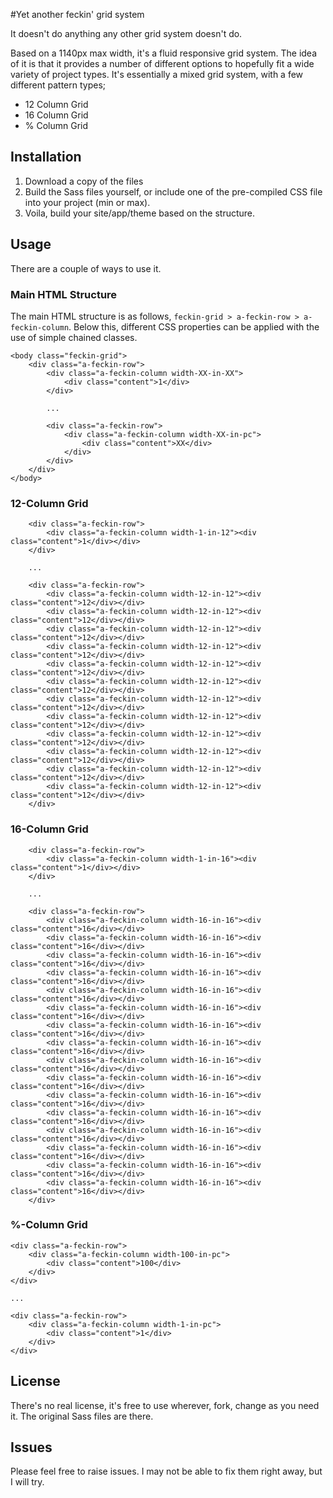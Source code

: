#Yet another feckin' grid system

It doesn't do anything any other grid system doesn't do. 

Based on a 1140px max width, it's a fluid responsive grid system. The idea of it is that it provides a number of different options to hopefully fit a wide variety of project types. It's essentially a mixed grid system, with a few different pattern types; 

* 12 Column Grid
* 16 Column Grid
* % Column Grid

## Installation
1. Download a copy of the files
2. Build the Sass files yourself, or include one of the pre-compiled CSS file into your project (min or max). 
3. Voila, build your site/app/theme based on the structure. 

## Usage
There are a couple of ways to use it. 

### Main HTML Structure

The main HTML structure is as follows, ``` feckin-grid > a-feckin-row > a-feckin-column ```. Below this, different CSS properties can be applied with the use of simple chained classes.

```
<body class="feckin-grid">
	<div class="a-feckin-row">
		<div class="a-feckin-column width-XX-in-XX">
			<div class="content">1</div>
		</div>

		...

		<div class="a-feckin-row">
			<div class="a-feckin-column width-XX-in-pc">
				<div class="content">XX</div>
			</div>
		</div>            
	</div>
</body>
```

### 12-Column Grid
```
	<div class="a-feckin-row">
		<div class="a-feckin-column width-1-in-12"><div class="content">1</div></div>            
	</div>

	...

	<div class="a-feckin-row">
		<div class="a-feckin-column width-12-in-12"><div class="content">12</div></div>            
		<div class="a-feckin-column width-12-in-12"><div class="content">12</div></div>            
		<div class="a-feckin-column width-12-in-12"><div class="content">12</div></div>            
		<div class="a-feckin-column width-12-in-12"><div class="content">12</div></div>            
		<div class="a-feckin-column width-12-in-12"><div class="content">12</div></div>            
		<div class="a-feckin-column width-12-in-12"><div class="content">12</div></div>
		<div class="a-feckin-column width-12-in-12"><div class="content">12</div></div>            
		<div class="a-feckin-column width-12-in-12"><div class="content">12</div></div>            
		<div class="a-feckin-column width-12-in-12"><div class="content">12</div></div>            
		<div class="a-feckin-column width-12-in-12"><div class="content">12</div></div>            
		<div class="a-feckin-column width-12-in-12"><div class="content">12</div></div>            
		<div class="a-feckin-column width-12-in-12"><div class="content">12</div></div>            
	</div>
```

### 16-Column Grid
```
	<div class="a-feckin-row">
		<div class="a-feckin-column width-1-in-16"><div class="content">1</div></div>            
	</div>

	...

	<div class="a-feckin-row">
		<div class="a-feckin-column width-16-in-16"><div class="content">16</div></div>            
		<div class="a-feckin-column width-16-in-16"><div class="content">16</div></div>            
		<div class="a-feckin-column width-16-in-16"><div class="content">16</div></div>            
		<div class="a-feckin-column width-16-in-16"><div class="content">16</div></div>            
		<div class="a-feckin-column width-16-in-16"><div class="content">16</div></div>            
		<div class="a-feckin-column width-16-in-16"><div class="content">16</div></div>
		<div class="a-feckin-column width-16-in-16"><div class="content">16</div></div>            
		<div class="a-feckin-column width-16-in-16"><div class="content">16</div></div>            
		<div class="a-feckin-column width-16-in-16"><div class="content">16</div></div>            
		<div class="a-feckin-column width-16-in-16"><div class="content">16</div></div>            
		<div class="a-feckin-column width-16-in-16"><div class="content">16</div></div>            
		<div class="a-feckin-column width-16-in-16"><div class="content">16</div></div>            
		<div class="a-feckin-column width-16-in-16"><div class="content">16</div></div>            
		<div class="a-feckin-column width-16-in-16"><div class="content">16</div></div>           
		<div class="a-feckin-column width-16-in-16"><div class="content">16</div></div>           
		<div class="a-feckin-column width-16-in-16"><div class="content">16</div></div>           
	</div>
```

### %-Column Grid
```
<div class="a-feckin-row">
	<div class="a-feckin-column width-100-in-pc">
		<div class="content">100</div>
	</div>
</div>

...

<div class="a-feckin-row">
	<div class="a-feckin-column width-1-in-pc">
		<div class="content">1</div>
	</div>
</div>

```

## License
There's no real license, it's free to use wherever, fork, change as you need it. The original Sass files are there. 

## Issues
Please feel free to raise issues. I may not be able to fix them right away, but I will try. 
